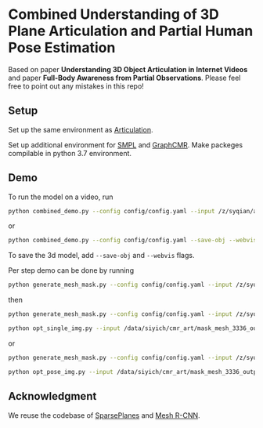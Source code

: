 # Combined Understanding of 3D Plane Articulation and Partial Human Pose Estimation

Based on paper **Understanding 3D Object Articulation in Internet Videos** and paper **Full-Body Awareness from Partial Observations**.
Please feel free to point out any mistakes in this repo!

## Setup

Set up the same environment as [Articulation](https://jasonqsy.github.io/Articulation3D/).

Set up additional environment for [SMPL](https://smpl.is.tue.mpg.de/) and [GraphCMR](https://github.com/crockwell/partial_humans/blob/master/GraphCMR/README.md). Make packeges compilable in python 3.7 environment.

## Demo

To run the model on a video, run

```bash
python combined_demo.py --config config/config.yaml --input /z/syqian/articulation_data/step2_filtered_clips/CxTFIEpSgew_34_360.mp4 --output demo_3336_output --save-obj --webvis
```

or

```bash
python combined_demo.py --config config/config.yaml --save-obj --webvis
```

To save the 3d model, add `--save-obj` and `--webvis` flags.

Per step demo can be done by running
```bash
python generate_mesh_mask.py --config config/config.yaml --input /z/syqian/articulation_data/step2_filtered_clips/CxTFIEpSgew_34_360.mp4 --output /data/siyich/cmr_art/mask_mesh_3336_output --webvis
```

then

```bash
python generate_mesh_mask.py --config config/config.yaml --input /z/syqian/articulation_data/step2_filtered_clips/CxTFIEpSgew_34_360.mp4 --output /data/siyich/cmr_art/mask_mesh_3336_output --webvis
```
```bash
python opt_single_img.py --input /data/siyich/cmr_art/mask_mesh_3336_output --frame 60 --output /data/siyich/cmr_art/opt_3336_output
```

or

```bash
python generate_mesh_mask.py --config config/config.yaml --input /z/syqian/articulation_data/step2_filtered_clips/CxTFIEpSgew_34_360.mp4 --output /data/siyich/cmr_art/mask_mesh_3336_output --webvis
```
```bash
python opt_pose_img.py --input /data/siyich/cmr_art/mask_mesh_3336_output --frame 60 --output /data/siyich/cmr_art/opt_3336_output
```


## Acknowledgment

We reuse the codebase of [SparsePlanes](https://github.com/jinlinyi/SparsePlanes) and [Mesh R-CNN](https://github.com/facebookresearch/meshrcnn).
